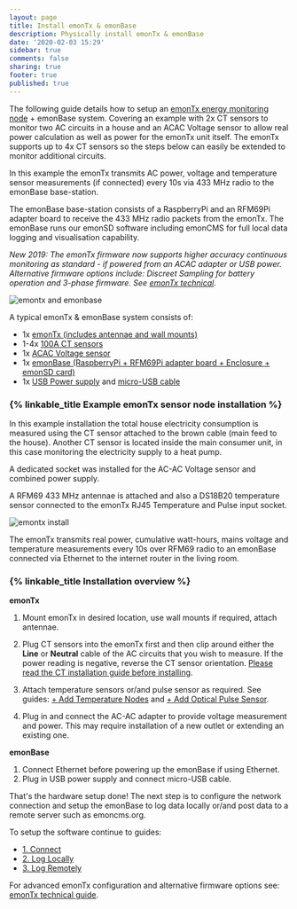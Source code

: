 ```yaml
---
layout: page
title: Install emonTx & emonBase
description: Physically install emonTx & emonBase
date: '2020-02-03 15:29'
sidebar: true
comments: false
sharing: true
footer: true
published: true
---
```


The following guide details how to setup an [emonTx energy monitoring node](/technical/emontx) + emonBase system. Covering an example with 2x CT sensors to monitor two AC circuits in a house and an ACAC Voltage sensor to allow real power calculation as well as power for the emonTx unit itself. The emonTx supports up to 4x CT sensors so the steps below can easily be extended to monitor additional circuits. 

In this example the emonTx transmits AC power, voltage and temperature sensor measurements (if connected) every 10s via 433 MHz radio to the emonBase base-station. 

The emonBase base-station consists of a RaspberryPi and an RFM69Pi adapter board to receive the 433 MHz radio packets from the emonTx. The emonBase runs our emonSD software including emonCMS for full local data logging and visualisation capability.

*New 2019: The emonTx firmware now supports higher accuracy continuous monitoring as standard - if powered from an ACAC adapter or USB power. Alternative firmware options include: Discreet Sampling for battery operation and 3-phase firmware. See [emonTx technical](/technical/emontx)*.

![emontx and emonbase](/images/setup/emontxemonbase.jpg)

A typical emonTx & emonBase system consists of:

- 1x [emonTx (includes antennae and wall mounts)](https://shop.openenergymonitor.com/emontx-v3-electricity-monitoring-transmitter/)
- 1-4x [100A CT sensors](https://shop.openenergymonitor.com/100a-max-clip-on-current-sensor-ct/)
- 1x [ACAC Voltage sensor](https://shop.openenergymonitor.com/ac-ac-power-supply-adapter-ac-voltage-sensor-uk-plug/)
- 1x [emonBase (RaspberryPi + RFM69Pi adapter board + Enclosure + emonSD card)](https://shop.openenergymonitor.com/emonbase-web-connected-base-station/)
- 1x [USB Power supply](https://shop.openenergymonitor.com/5v-dc-usb-power-adapter-uk-plug/) and [micro-USB cable](https://shop.openenergymonitor.com/micro-usb-cable-20-awg-emonbase/)

### {% linkable_title Example emonTx sensor node installation %}

In this example installation the total house electricity consumption is measured using the CT sensor attached to the brown cable (main feed to the house). Another CT sensor is located inside the main consumer unit, in this case monitoring the electricity supply to a heat pump.

A dedicated socket was installed for the AC-AC Voltage sensor and combined power supply. 

A RFM69 433 MHz antennae is attached and also a DS18B20 temperature sensor connected to the emonTx RJ45 Temperature and Pulse input socket.

![emontx install](/images/setup/emontx_install.JPG)

The emonTx transmits real power, cumulative watt-hours, mains voltage and temperature measurements every 10s over RFM69 radio to an emonBase connected via Ethernet to the internet router in the living room.

### {% linkable_title Installation overview %}

**emonTx**

1. Mount emonTx in desired location, use wall mounts if required, attach antennae.
2. Plug CT sensors into the emonTx first and then clip around either the **Line** or **Neutral** cable of the AC circuits that you wish to measure. If the power reading is negative, reverse the CT sensor orientation. [Please read the CT installation guide before installing](https://learn.openenergymonitor.org/electricity-monitoring/ct-sensors/installation).
3. Attach temperature sensors or/and pulse sensor as required. See guides: [+ Add Temperature Nodes](/setup/emonth) and [+ Add Optical Pulse Sensor](/setup/optical-pulse-sensor).
    
3. Plug in and connect the AC-AC adapter to provide voltage measurement and power. This may require installation of a new outlet or extending an existing one.

**emonBase**

1. Connect Ethernet before powering up the emonBase if using Ethernet.
2. Plug in USB power supply and connect micro-USB cable.

That's the hardware setup done! The next step is to configure the network connection and setup the emonBase to log data locally or/and post data to a remote server such as emoncms.org. 

To setup the software continue to guides: 

- [1. Connect](/setup/connect)
- [2. Log Locally](/setup/local)
- [3. Log Remotely](/setup/remote)

For advanced emonTx configuration and alternative firmware options see:<br> [emonTx technical guide](/technical/emontx).
